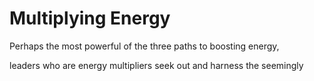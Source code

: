# Multiplying Energy

Perhaps the most powerful of the three paths to boosting energy,

leaders who are energy multipliers seek out and harness the seemingly